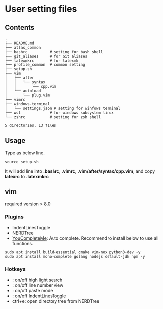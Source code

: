 # User setting files


## Contents

```
.
├── README.md
├── atlas_common
├── bashrc          # setting for bash shell
├── git_aliases     # for Git aliases
├── latexmkrc       # for latexmk
├── profile_common  # common setting
├── setup.sh
├── vim
│   ├── after
│   │   └── syntax
│   │       └── cpp.vim
│   └── autoload
│       └── plug.vim
├── vimrc
├── windows-terminal
│   └── settings.json # setting for winfows terminal
├── wsl             # for windows subsystem linux
└── zshrc           # setting for zsh shell

5 directories, 13 files
```


## Usage
Type as below line.
```
source setup.sh
```
It will add line into **.bashrc**, **.vimrc**, **.vim/after/syntax/cpp.vim**,
and copy **latexrc** to **.latexmkrc**


## vim
required version > 8.0

### Plugins
- IndentLinesToggle
- NERDTree
- [YouCompleteMe](https://github.com/ycm-core/YouCompleteMe): Auto complete. Recommend to install below to use all functions.
```
sudo apt install build-essential cmake vim-nox python3-dev -y
sudo apt install mono-complete golang nodejs default-jdk npm -y
```


### Hotkeys
- <F4>: on/off high light search
- <F5>: on/off line number view
- <F6>: on/off paste mode
- <F7>: on/off IndentLinesToggle
- ctrl+e: open directory tree from NERDTree
